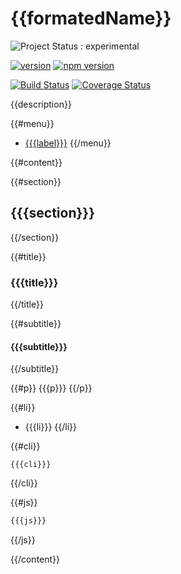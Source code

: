 {{formatedName}}
================

![Project Status : experimental](https://img.shields.io/badge/Project%20status-experimental-orange.svg)

[![version](https://img.shields.io/badge/version-{{{version}}}-blue.svg)]({{{homepage}}})
[![npm version](https://badge.fury.io/js/%40{{{author.login.npm}}}%2F{{{name}}}.svg)](https://badge.fury.io/js/%40{{{author.login.npm}}}%2F{{{name}}})

[![Build Status](https://travis-ci.org/{{{author.login.github}}}/{{{name}}}.svg?branch={{{currentBranch}}})](https://travis-ci.org/{{{author.login.github}}}/{{{name}}})
[![Coverage Status](https://coveralls.io/repos/{{{author.login.github}}}/{{{name}}}/badge.svg?branch={{{currentBranch}}}&service=github)](https://coveralls.io/github/{{{author.login.github}}}/{{{name}}}?branch={{{currentBranch}}})

{{description}}

{{#menu}}
+ [{{{label}}}](#{{{anchor}}})
{{/menu}}

{{#content}}

{{#section}}
## {{{section}}}
{{/section}}

{{#title}}
### {{{title}}}
{{/title}}

{{#subtitle}}
#### {{{subtitle}}}
{{/subtitle}}

{{#p}}
{{{p}}}
{{/p}}

{{#li}}
+ {{{li}}}
{{/li}}

{{#cli}}
```
{{{cli}}}
```
{{/cli}}

{{#js}}
```javascript
{{{js}}}
```
{{/js}}

{{/content}}